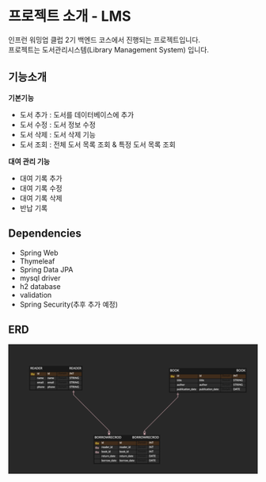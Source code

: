 
# 프로젝트 소개 - LMS

인프런 워밍업 클럽 2기 백엔드 코스에서 진행되는 프로젝트입니다.  
프로젝트는 도서관리시스템(Library Management System) 입니다.

## 기능소개
**기본기능**
- 도서 추가 : 도서를 데이터베이스에 추가
- 도서 수정 : 도서 정보 수정
- 도서 삭제 : 도서 삭제 기능
- 도서 조회 : 전체 도서 목록 조회 & 특정 도서 목록 조회

**대여 관리 기능**

- 대여 기록 추가
- 대여 기록 수정
- 대여 기록 삭제
- 반납 기록

## Dependencies

- Spring Web
- Thymeleaf
- Spring Data JPA
- mysql driver
- h2 database
- validation
- Spring Security(추후 추가 예정)


## ERD
![image](ERD.png)